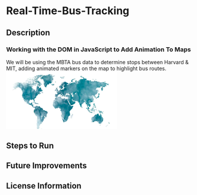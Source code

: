 # Real-Time-Bus-Tracking
## Description
### Working with the DOM in JavaScript to Add Animation To Maps
We will be using the MBTA bus data to determine stops between Harvard & MIT, adding animated markers on the map to highlight bus routes.
<img src= "Map.png" width='300'/>
## Steps to Run

## Future Improvements
## License Information
